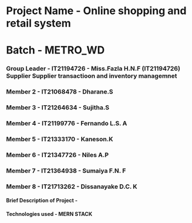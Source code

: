

# Project Name - Online shopping and retail system
# Batch - METRO_WD
### Group Leader - IT21194726 - Miss.Fazla H.N.F (IT21194726) Supplier Supplier transactioon and inventory managemnet

### Member 2 - IT21068478 - Dharane.S
### Member 3 - IT21264634 - Sujitha.S
### Member 4 - IT21199776 - Fernando L.S. A
### Member 5 - IT21333170 - Kaneson.K
### Member 6 - IT21347726 - Niles A.P  
### Member 7 - IT21364938 - Sumaiya F.N. F
### Member 8 - IT21713262 - Dissanayake D.C. K

#### Brief Description of Project - 
#### Technologies used - MERN STACK



